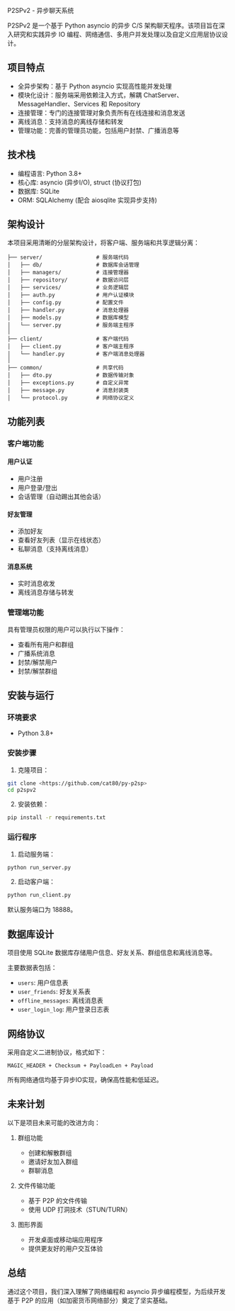 P2SPv2 - 异步聊天系统

P2SPv2 是一个基于 Python asyncio 的异步 C/S 架构聊天程序。该项目旨在深入研究和实践异步 IO 编程、网络通信、多用户并发处理以及自定义应用层协议设计。

## 项目特点

- 全异步架构：基于 Python asyncio 实现高性能并发处理
- 模块化设计：服务端采用依赖注入方式，解耦 ChatServer、MessageHandler、Services 和 Repository
- 连接管理：专门的连接管理对象负责所有在线连接和消息发送
- 离线消息：支持消息的离线存储和转发
- 管理功能：完善的管理员功能，包括用户封禁、广播消息等

## 技术栈

- 编程语言: Python 3.8+
- 核心库: asyncio (异步I/O), struct (协议打包)
- 数据库: SQLite
- ORM: SQLAlchemy (配合 aiosqlite 实现异步支持)

## 架构设计

本项目采用清晰的分层架构设计，将客户端、服务端和共享逻辑分离：

```
├── server/                 # 服务端代码
│   ├── db/                 # 数据库会话管理
│   ├── managers/           # 连接管理器
│   ├── repository/         # 数据访问层
│   ├── services/           # 业务逻辑层
│   ├── auth.py             # 用户认证模块
│   ├── config.py           # 配置文件
│   ├── handler.py          # 消息处理器
│   ├── models.py           # 数据库模型
│   └── server.py           # 服务端主程序
│
├── client/                 # 客户端代码
│   ├── client.py           # 客户端主程序
│   └── handler.py          # 客户端消息处理器
│
├── common/                 # 共享代码
│   ├── dto.py              # 数据传输对象
│   ├── exceptions.py       # 自定义异常
│   ├── message.py          # 消息封装类
│   └── protocol.py         # 网络协议定义
```

## 功能列表

### 客户端功能

#### 用户认证
- 用户注册
- 用户登录/登出
- 会话管理（自动踢出其他会话）

#### 好友管理
- 添加好友
- 查看好友列表（显示在线状态）
- 私聊消息（支持离线消息）

#### 消息系统
- 实时消息收发
- 离线消息存储与转发

### 管理端功能

具有管理员权限的用户可以执行以下操作：
- 查看所有用户和群组
- 广播系统消息
- 封禁/解禁用户
- 封禁/解禁群组

## 安装与运行

### 环境要求
- Python 3.8+

### 安装步骤

1. 克隆项目：
```bash
git clone <https://github.com/cat80/py-p2sp>
cd p2spv2
```

2. 安装依赖：
```bash
pip install -r requirements.txt
```

### 运行程序

1. 启动服务端：
```bash
python run_server.py
```

2. 启动客户端：
```bash
python run_client.py
```

默认服务端口为 18888。

## 数据库设计

项目使用 SQLite 数据库存储用户信息、好友关系、群组信息和离线消息等。

主要数据表包括：
- `users`: 用户信息表
- `user_friends`: 好友关系表
- `offline_messages`: 离线消息表
- `user_login_log`: 用户登录日志表

## 网络协议

采用自定义二进制协议，格式如下：
```
MAGIC_HEADER + Checksum + PayloadLen + Payload
```

所有网络通信均基于异步IO实现，确保高性能和低延迟。

## 未来计划

以下是项目未来可能的改进方向：

1. 群组功能
   - 创建和解散群组
   - 邀请好友加入群组
   - 群聊消息

2. 文件传输功能
   - 基于 P2P 的文件传输
   - 使用 UDP 打洞技术（STUN/TURN）

3. 图形界面
   - 开发桌面或移动端应用程序
   - 提供更友好的用户交互体验

## 总结

通过这个项目，我们深入理解了网络编程和 asyncio 异步编程模型，为后续开发基于 P2P 的应用（如加密货币网络部分）奠定了坚实基础。

